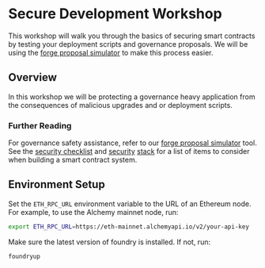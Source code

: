 # Secure Development Workshop

This workshop will walk you through the basics of securing smart contracts by testing your deployment scripts and governance proposals. We will be using the [forge proposal simulator](https://github.com/solidity-labs-io/forge-proposal-simulator) to make this process easier.

## Overview

In this workshop we will be protecting a governance heavy application from the consequences of malicious upgrades and or deployment scripts.

### Further Reading

For governance safety assistance, refer to our [forge proposal simulator](https://github.com/solidity-labs-io/forge-proposal-simulator) tool. See the [security checklist](https://github.com/solidity-labs-io/code-review-checklist) and [security](https://medium.com/@elliotfriedman3/a-security-stack-4aedd8617e8b) [stack](https://medium.com/@elliotfriedman3/a-security-stack-part-2-aaacbbf77346) for a list of items to consider when building a smart contract system.

## Environment Setup

Set the `ETH_RPC_URL` environment variable to the URL of an Ethereum node. For example, to use the Alchemy mainnet node, run: 

```bash
export ETH_RPC_URL=https://eth-mainnet.alchemyapi.io/v2/your-api-key
```

Make sure the latest version of foundry is installed. If not, run:

```bash
foundryup
```
